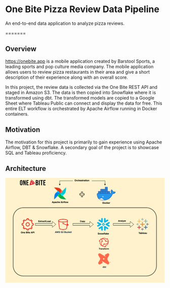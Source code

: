 # One Bite Pizza Review Data Pipeline

An end-to-end data application to analyze pizza reviews.

=======
## Overview
https://onebite.app is a mobile application created by Barstool Sports, a leading sports and pop culture media company. The mobile application allows users to review pizza restaurants in their area and give a short description of their experience along with an overall score.

In this project, the review data is collected via the One Bite REST API and staged in Amazon S3. The data is then copied into Snowflake where it is transformed using dbt. The transformed models are copied to a Google Sheet where Tableau Public can connect and display the data for free. This entire ELT workflow is orchestrated by Apache Airflow running in Docker containers.

## Motivation
The motivation for this project is primarily to gain experience using Apache Airflow, DBT & Snowflake. A secondary goal of the project is to showcase SQL and Tableau proficiency. 


## Architecture
<img src="https://github.com/alecryan88/one_bite/blob/main/architecture.png" width=100% height=70%>
